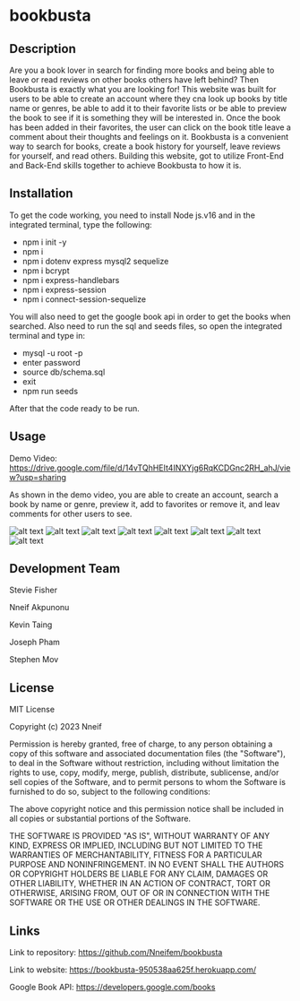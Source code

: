 # bookbusta

## Description

Are you a book lover in search for finding more books and being able to leave or read reviews on other books others have left behind? Then Bookbusta is exactly what you are looking for! This website was built for users to be able to create an account where they cna look up books by title name or genres, be able to add it to their favorite lists or be able to preview the book to see if it is something they will be interested in. Once the book has been added in their favorites, the user can click on the book title leave a comment about their thoughts and feelings on it.
Bookbusta is a convenient way to search for books, create a book history for yourself, leave reviews for yourself, and read others. Building this website, got to utilize Front-End and Back-End skills together to achieve Bookbusta to how it is.

## Installation

To get the code working, you need to install Node js.v16 and in the integrated terminal, type the following:

- npm i init -y
- npm i
- npm i dotenv express mysql2 sequelize
- npm i bcrypt
- npm i express-handlebars
- npm i express-session
- npm i connect-session-sequelize

You will also need to get the google book api in order to get the books when searched. Also need to run the sql and seeds files, so open the integrated terminal and type in:
- mysql -u root -p
- enter password
- source db/schema.sql
- exit
- npm run seeds

After that the code ready to be run.


## Usage

Demo Video: https://drive.google.com/file/d/14vTQhHEIt4INXYjg6RqKCDGnc2RH_ahJ/view?usp=sharing

As shown in the demo video, you are able to create an account, search a book by name or genre, preview it, add to favorites or remove it, and leav comments for other users to see.

![alt text](public/images/Screenshot%202023-07-25%20at%202.02.38%20PM.png)
![alt text](public/images/Screenshot%202023-07-25%20at%202.07.28%20PM.png)
![alt text](public/images/Screenshot%202023-07-25%20at%202.08.16%20PM.png)
![alt text](public/images/Screenshot%202023-07-25%20at%202.09.22%20PM.png)
![alt text](public/images/Screenshot%202023-07-25%20at%202.10.06%20PM.png)
![alt text](public/images/Screenshot%202023-07-25%20at%202.10.47%20PM.png)
![alt text](public/images/Screenshot%202023-07-25%20at%202.11.55%20PM.png)
![alt text](public/images/Screenshot%202023-07-25%20at%202.12.44%20PM.png)

## Development Team

Stevie Fisher

Nneif Akpunonu

Kevin Taing

Joseph Pham

Stephen Mov

## License

MIT License

Copyright (c) 2023 Nneif

Permission is hereby granted, free of charge, to any person obtaining a copy
of this software and associated documentation files (the "Software"), to deal
in the Software without restriction, including without limitation the rights
to use, copy, modify, merge, publish, distribute, sublicense, and/or sell
copies of the Software, and to permit persons to whom the Software is
furnished to do so, subject to the following conditions:

The above copyright notice and this permission notice shall be included in all
copies or substantial portions of the Software.

THE SOFTWARE IS PROVIDED "AS IS", WITHOUT WARRANTY OF ANY KIND, EXPRESS OR
IMPLIED, INCLUDING BUT NOT LIMITED TO THE WARRANTIES OF MERCHANTABILITY,
FITNESS FOR A PARTICULAR PURPOSE AND NONINFRINGEMENT. IN NO EVENT SHALL THE
AUTHORS OR COPYRIGHT HOLDERS BE LIABLE FOR ANY CLAIM, DAMAGES OR OTHER
LIABILITY, WHETHER IN AN ACTION OF CONTRACT, TORT OR OTHERWISE, ARISING FROM,
OUT OF OR IN CONNECTION WITH THE SOFTWARE OR THE USE OR OTHER DEALINGS IN THE
SOFTWARE.

## Links

Link to repository: https://github.com/Nneifem/bookbusta

Link to website: https://bookbusta-950538aa625f.herokuapp.com/

Google Book API: https://developers.google.com/books
